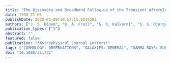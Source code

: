 ```yaml
---
title: "The Discovery and Broadband Follow-up of the Transient Afterglow of GRB 980703"
date: 1998-11-01
publishDate: 2020-01-09T19:57:15.924559Z
authors: ["J. S. Bloom", "D. A. Frail", "S. R. Kulkarni", "S. G. Djorgovski", "J. P. Halpern", "R. O. Marzke", "D. R. Patton", "J. B. Oke", "K. D. Horne", "R. Gomer", "R. Goodrich", "R. Campbell", "G. H. Moriarty-Schieven", "R. O. Redman", "P. A. Feldman", "E. Costa", "N. Masetti"]
publication_types: ["2"]
abstract: ""
featured: false
publication: "*Astrophysical Journal Letters*"
tags: ["COSMOLOGY: OBSERVATIONS", "GALAXIES: GENERAL", "GAMMA RAYS: BURSTS", "Cosmology: Observations", "Galaxies: General", "Gamma Rays: Bursts", "Astrophysics"]
doi: "10.1086/311731"
---
```


